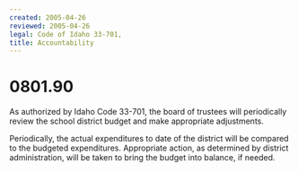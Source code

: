 ```yaml
---
created: 2005-04-26
reviewed: 2005-04-26
legal: Code of Idaho 33-701,
title: Accountability
---
```


# 0801.90 

As authorized by Idaho Code 33-701, the board of trustees will periodically review the school district budget and make appropriate adjustments.

Periodically, the actual expenditures to date of the district will be compared to the budgeted expenditures. Appropriate action, as determined by district administration, will be taken to bring the budget into balance, if needed.


